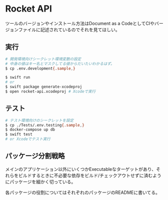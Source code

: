 # Rocket API

ツールのバージョンやインストール方法はDocument as a CodeとしてCIやバージョンファイルに記述されているのでそれを見てほしい。


## 実行

```bash
# 開発環境向けシークレット環境変数の設定
# 中身の値はキー名とマスクしてる値からだいたいわかるはず。
$ cp .env.development{.sample,}

$ swift run
# or
$ swift package generate-xcodeproj
$ open rocket-api.xcodeproj # Xcodeで実行
```


## テスト

```bash
# テスト環境向けのシークレットを設定
$ cp ./Tests/.env.testing{.sample,}
$ docker-compose up db
$ swift test
# or Xcodeでテスト実行
```


## パッケージ分割戦略

メインのアプリケーション以外にいくつかExecutableなターゲットがあり、それらをビルドするときに不必要な依存をビルド/チェックアウトせずに済むようにパッケージを細かく切っている。

各パッケージの役割についてはそれぞれのパッケージのREADMEに書いてる。
